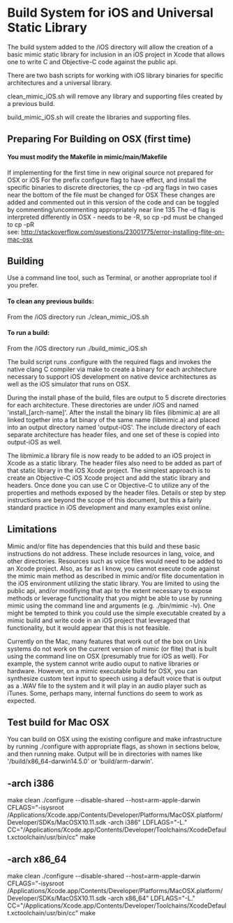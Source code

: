 # Build System for iOS and Universal Static Library

The build system added to the /iOS directory will allow the creation of a basic mimic static library for inclusion in an iOS project in Xcode that allows one to write C and Objective-C code against the public api.

There are two bash scripts for working with iOS library binaries for specific architectures and a universal library.

clean_mimic_iOS.sh will remove any library and supporting files created by a previous build.

build_mimic_iOS.sh will create the libraries and supporting files.

## Preparing For Building on OSX (first time)

#### You must modify the Makefile in mimic/main/Makefile
If implementing for the first time in new original source not prepared for OSX or iOS
For the prefix configure flag to have effect, and install the specific binaries to discrete directories, the cp -pd arg flags in two cases near the bottom of the file must be changed for OSX
These changes are added and commented out in this version of the code and can be toggled by commenting/uncommenting appropriately near line 135
The -d flag is interpreted differently in OSX - needs to be -R, so cp -pd must be changed to cp -pR  
see: http://stackoverflow.com/questions/23001775/error-installing-flite-on-mac-osx

## Building

Use a command line tool, such as Terminal, or another appropriate tool if you prefer.

#### To clean any previous builds: 
From the /iOS directory run ./clean_mimic_iOS.sh 

#### To run a build:
From the /iOS directory run ./build_mimic_iOS.sh

The build script runs .configure with the required flags and invokes the native clang C compiler via make to create a binary for each architecture necessary to support iOS development on native device architectures as well as the iOS simulator that runs on OSX.

During the install phase of the build, files are output to 5 discrete directories for each architecture. These directories are under /iOS and named 'install_[arch-name]'.
After the install the binary lib files (libmimic.a) are all linked together into a fat binary of the same name (libmimic.a) and placed into an output directory named 'output-iOS'.
The include directory of each separate architecture has header files, and one set of these is copied into output-iOS as well.

The libmimic.a library file is now ready to be added to an iOS project in Xcode as a static library.
The header files also need to be added as part of that static library in the iOS Xcode project.
The simplest approach is to create an Objective-C iOS Xcode project and add the static library and headers. Once done you can use C or Objective-C to utilize any of the properties and methods exposed by the header files. Details or step by step instructions are beyond the scope of this document, but this a fairly standard practice in iOS development and many examples exist online.

## Limitations

Mimic and/or flite has dependencies that this build and these basic instructions do not address. These include resources in lang, voice, and other directories. Resources such as voice files would need to be added to an Xcode project.
Also, as far as I know, you cannot execute code against the mimic main method as described in mimic and/or flite documentation in the iOS environment utilizing the static library. You are limited to using the public api, and/or modifiying that api to the extent necessary to expose methods or leverage functionality that you might be able to use by running mimic using the command line and arguments (e.g. ./bin/mimic -lv). One might be tempted to think you could use the simple executable created by a mimic build and write code in an iOS project that leveraged that functionality, but it would appear that this is not feasible.

Currently on the Mac, many features that work out of the box on Unix systems do not work on the current version of mimic (or flite) that is built using the command line on OSX (presumably true for iOS as well). For example, the system cannot write audio ouput to native libraries or hardware. However, on a mimic executable build for OSX, you can synthesize custom text input to speech using a default voice that is output as a .WAV file to the system and it will play in an audio player such as iTunes. Some, perhaps many, internal functions do seem to work as expected. 

## Test build for Mac OSX
You can build on OSX using the existing configure and make infrastructure by running ./configure with appropriate flags, as shown in sections below, and then running make.
Output will be in directories with names like '/build/x86_64-darwin14.5.0' or 'build/arm-darwin'.

## -arch i386
make clean
./configure --disable-shared --host=arm-apple-darwin CFLAGS="-isysroot /Applications/Xcode.app/Contents/Developer/Platforms/MacOSX.platform/Developer/SDKs/MacOSX10.11.sdk -arch i386" LDFLAGS="-L." CC="/Applications/Xcode.app/Contents/Developer/Toolchains/XcodeDefault.xctoolchain/usr/bin/cc"
make
## -arch x86_64
make clean
./configure --disable-shared --host=arm-apple-darwin CFLAGS="-isysroot /Applications/Xcode.app/Contents/Developer/Platforms/MacOSX.platform/Developer/SDKs/MacOSX10.11.sdk -arch x86_64" LDFLAGS="-L." CC="/Applications/Xcode.app/Contents/Developer/Toolchains/XcodeDefault.xctoolchain/usr/bin/cc"
make

